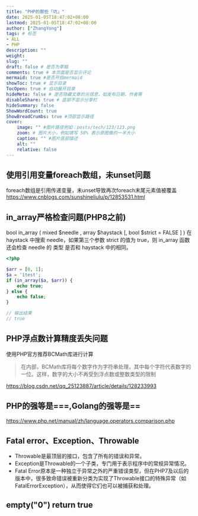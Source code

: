 ```yaml
---
title: "PHP的那些「坑」"
date: 2025-01-05T18:47:02+08:00
lastmod: 2025-01-05T18:47:02+08:00
author: ["ZhangYong"]
tags: # 标签
- ALL
- PHP
description: ""
weight:
slug: ""
draft: false # 是否为草稿
comments: true # 本页面是否显示评论
mermaid: true #是否开启mermaid
showToc: true # 显示目录
TocOpen: true # 自动展开目录
hideMeta: false # 是否隐藏文章的元信息，如发布日期、作者等
disableShare: true # 底部不显示分享栏
hideSummary: false
ShowWordCount: true
ShowBreadCrumbs: true #顶部显示路径
cover:
    image: "" #图片路径例如：posts/tech/123/123.png
    zoom: # 图片大小，例如填写 50% 表示原图像的一半大小
    caption: "" #图片底部描述
    alt: ""
    relative: false
---
```


## 使用引用变量foreach数组，未unset问题
foreach数组是引用传递变量，未unset导致再次foreach末尾元素值被覆盖
https://www.cnblogs.com/sunshineliulu/p/12853531.html

## in_array严格检查问题(PHP8之前)
bool in_array ( mixed $needle , array $haystack [, bool $strict = FALSE ] )
在 haystack 中搜索 needle，如果第三个参数 strict 的值为 true，则 in_array 函数还会检查 needle 的 类型 是否和 haystack 中的相同。
```php
<?php

$arr = [0, 1];
$a = '1test';
if (in_array($a, $arr)) {
    echo true;
} else {
    echo false;
}

// 输出结果
// true
```

## PHP浮点数计算精度丢失问题
使用PHP官方推荐BCMath库进行计算        
> 在内部，BCMath库将每个数字作为字符串处理，其中每个字符代表数字的一位。这样，数字的大小不再受到浮点数或整数类型的限制                 

https://blog.csdn.net/qq_25123887/article/details/128233993

## PHP的强等是===,Golang的强等是==
https://www.php.net/manual/zh/language.operators.comparison.php

## Fatal error、Exception、Throwable
* Throwable是最顶层的接口，包含了所有的错误和异常。
* Exception是Throwable的一个子类，专门用于表示程序中的常规异常情况。
* Fatal Error原本是一种独立于异常之外的严重错误类型，但在PHP7及以后的版本中，很多致命错误被重新分类为实现了Throwable接口的特殊异常（如FatalErrorException），从而使得它们也可以被捕获和处理。

## empty("0") return true

